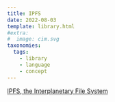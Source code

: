```yaml
---
title: IPFS
date: 2022-08-03
template: library.html
#extra:
#  image: cim.svg
taxonomies:
  tags:
    - library
    - language
    - concept
---
```


[IPFS, the Interplanetary File System](https://ipfs.io)